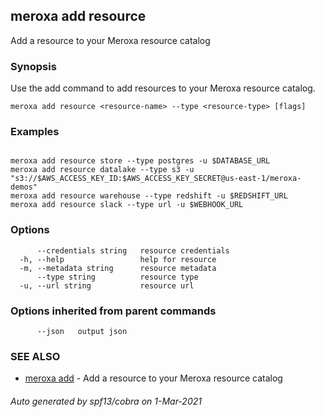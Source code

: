 ## meroxa add resource

Add a resource to your Meroxa resource catalog

### Synopsis

Use the add command to add resources to your Meroxa resource catalog.

```
meroxa add resource <resource-name> --type <resource-type> [flags]
```

### Examples

```

meroxa add resource store --type postgres -u $DATABASE_URL
meroxa add resource datalake --type s3 -u "s3://$AWS_ACCESS_KEY_ID:$AWS_ACCESS_KEY_SECRET@us-east-1/meroxa-demos"
meroxa add resource warehouse --type redshift -u $REDSHIFT_URL
meroxa add resource slack --type url -u $WEBHOOK_URL

```

### Options

```
      --credentials string   resource credentials
  -h, --help                 help for resource
  -m, --metadata string      resource metadata
      --type string          resource type
  -u, --url string           resource url
```

### Options inherited from parent commands

```
      --json   output json
```

### SEE ALSO

* [meroxa add](meroxa_add.md)	 - Add a resource to your Meroxa resource catalog

###### Auto generated by spf13/cobra on 1-Mar-2021
